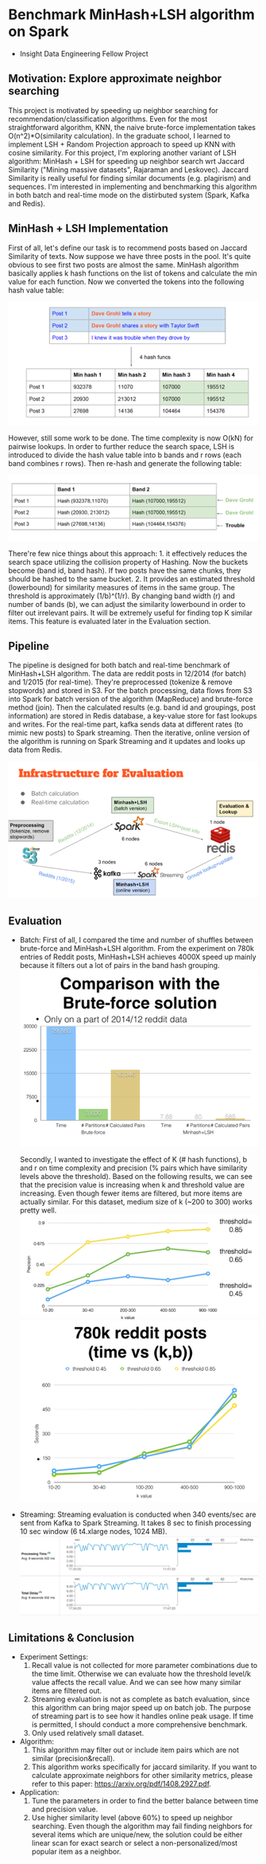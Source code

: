 # Benchmark MinHash+LSH algorithm on Spark
* Insight Data Engineering Fellow Project

## Motivation: Explore approximate neighbor searching

This project is motivated by speeding up neighbor searching for recommendation/classification algorithms. Even for the most straightforward algorithm, KNN, the naive brute-force implementation takes O(n^2)*O(similarity calculation). In the graduate school, I learned to implement LSH + Random Projection approach to speed up KNN with cosine similarity. For this project, I'm exploring another variant of LSH algorithm: MinHash + LSH for speeding up neighbor search wrt Jaccard Similarity ("Mining massive datasets", Rajaraman and Leskovec). Jaccard Similarity is really useful for finding similar documents (e.g. plagirism) and sequences. I'm interested in implementing and benchmarking this algorithm in both batch and real-time mode on the distirbuted system (Spark, Kafka and Redis).

## MinHash + LSH Implementation

First of all, let's define our task is to recommend posts based on Jaccard Similarity of texts. Now suppose we have three posts in the pool. It's quite obvious to see first two posts are almost the same. MinHash algorithm basically applies k hash functions on the list of tokens and calculate the min value for each function. Now we converted the tokens into the following hash value table:

![alt tag](pics/minhash_.png)

However, still some work to be done. The time complexity is now O(kN) for pairwise lookups. In order to further reduce the search space, LSH is introduced to divide the hash value table into b bands and r rows (each band combines r rows). Then re-hash and generate the following table:

![alt tag](pics/lsh_bands.png)

There're few nice things about this approach: 1. it effectively reduces the search space utilizing the collision property of Hashing. Now the buckets become (band id, band hash). If two posts have the same chunks, they should be hashed to the same bucket. 2. It provides an estimated threshold (lowerbound) for similarity measures of items in the same group. The threshold is approximately (1/b)^(1/r). By changing band width (r) and number of bands (b), we can adjust the similarity lowerbound in order to filter out irrelevant pairs. It will be extremely useful for finding top K similar items. This feature is evaluated later in the Evaluation section.

## Pipeline

The pipeline is designed for both batch and real-time benchmark of MinHash+LSH algorithm. The data are reddit posts in 12/2014 (for batch) and 1/2015 (for real-time). They're preprocessed (tokenize & remove stopwords) and stored in S3. For the batch processing, data flows from S3 into Spark for batch version of the algorithm (MapReduce) and brute-force method (join). Then the calculated results (e.g. band id and groupings, post information) are stored in Redis database, a key-value store for fast lookups and writes. For the real-time part, kafka sends data at different rates (to mimic new posts) to Spark streaming. Then the iterative, online version of the algorithm is running on Spark Streaming and it updates and looks up data from Redis.

![alt tag](pics/pipeline.png)

## Evaluation
* Batch:
   First of all, I compared the time and number of shuffles between brute-force and MinHash+LSH algorithm. From the experiment on 780k entries of Reddit posts, MinHash+LSH achieves 4000X speed up mainly because it filters out a lot of pairs in the band hash grouping.
  ![alt tag](pics/batch_brute_force.png)
  
   Secondly, I wanted to investigate the effect of K (# hash functions), b and r on time complexity and precision (% pairs which have similarity levels above the threshold). Based on the following results, we can see that the precision value is increasing when k and threshold value are increasing. Even though fewer items are filtered, but more items are actually similar. For this dataset, medium size of k (~200 to 300) works pretty well.
  ![alt tag](pics/threshold.png)
  ![alt tag](pics/time_vs_kb.png)

* Streaming:
   Streaming evaluation is conducted when 340 events/sec are sent from Kafka to Spark Streaming. It takes 8 sec to finish processing 10 sec window (6 t4.xlarge nodes, 1024 MB).
   ![alt tag](pics/streaming_spark_340.png)

## Limitations & Conclusion
* Experiment Settings:
  1. Recall value is not collected for more parameter combinations due to the time limit. Otherwise we can evaluate how the threshold level/k value affects the recall value. And we can see how many similar items are filtered out.
  2. Streaming evaluation is not as complete as batch evaluation, since this algorithm can bring major speed up on batch job. The purpose of streaming part is to see how it handles online peak usage. If time is permitted, I should conduct a more comprehensive benchmark.
  3. Only used relatively small dataset.
* Algorithm:
  1. This algorithm may filter out or include item pairs which are not similar (precision&recall). 
  2. This algorithm works specifically for jaccard similarity. If you want to calculate approximate neighbors for other similarity metrics, please refer to this paper: https://arxiv.org/pdf/1408.2927.pdf.
* Application:
  1. Tune the parameters in order to find the better balance between time and precision value. 
  2. Use higher similarity level (above 60%) to speed up neighbor searching. Even though the algorithm may fail finding neighbors for several items which are unique/new, the solution could be either linear scan for exact search or select a non-personalized/most popular item as a neighbor.





